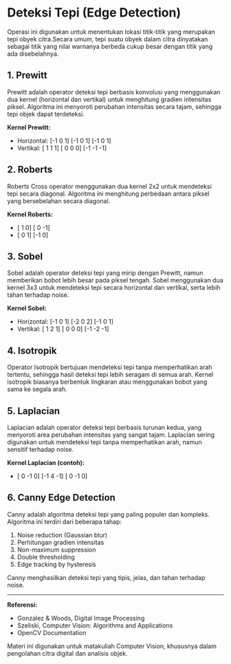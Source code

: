 # Deteksi Tepi (Edge Detection)

Operasi ini digunakan untuk menentukan lokasi titik-titik yang merupakan tepi obyek citra.Secara umum, tepi suatu obyek dalam citra dinyatakan sebagai titik yang nilai warnanya berbeda cukup besar dengan titik yang ada disebelahnya.

## 1. Prewitt

Prewitt adalah operator deteksi tepi berbasis konvolusi yang menggunakan dua kernel (horizontal dan vertikal) untuk menghitung gradien intensitas piksel. Algoritma ini menyoroti perubahan intensitas secara tajam, sehingga tepi objek dapat terdeteksi.

**Kernel Prewitt:**

- Horizontal:
  [-1 0 1]
  [-1 0 1]
  [-1 0 1]
- Vertikal:
  [ 1 1 1]
  [ 0 0 0]
  [-1 -1 -1]

## 2. Roberts

Roberts Cross operator menggunakan dua kernel 2x2 untuk mendeteksi tepi secara diagonal. Algoritma ini menghitung perbedaan antara piksel yang bersebelahan secara diagonal.

**Kernel Roberts:**

- [ 1 0]
  [ 0 -1]
- [ 0 1]
  [-1 0]

## 3. Sobel

Sobel adalah operator deteksi tepi yang mirip dengan Prewitt, namun memberikan bobot lebih besar pada piksel tengah. Sobel menggunakan dua kernel 3x3 untuk mendeteksi tepi secara horizontal dan vertikal, serta lebih tahan terhadap noise.

**Kernel Sobel:**

- Horizontal:
  [-1 0 1]
  [-2 0 2]
  [-1 0 1]
- Vertikal:
  [ 1 2 1]
  [ 0 0 0]
  [-1 -2 -1]

## 4. Isotropik

Operator Isotropik bertujuan mendeteksi tepi tanpa memperhatikan arah tertentu, sehingga hasil deteksi tepi lebih seragam di semua arah. Kernel isotropik biasanya berbentuk lingkaran atau menggunakan bobot yang sama ke segala arah.

## 5. Laplacian

Laplacian adalah operator deteksi tepi berbasis turunan kedua, yang menyoroti area perubahan intensitas yang sangat tajam. Laplacian sering digunakan untuk mendeteksi tepi tanpa memperhatikan arah, namun sensitif terhadap noise.

**Kernel Laplacian (contoh):**

- [ 0 -1 0]
  [-1 4 -1]
  [ 0 -1 0]

## 6. Canny Edge Detection

Canny adalah algoritma deteksi tepi yang paling populer dan kompleks. Algoritma ini terdiri dari beberapa tahap:

1. Noise reduction (Gaussian blur)
2. Perhitungan gradien intensitas
3. Non-maximum suppression
4. Double thresholding
5. Edge tracking by hysteresis

Canny menghasilkan deteksi tepi yang tipis, jelas, dan tahan terhadap noise.

---

**Referensi:**

- Gonzalez & Woods, Digital Image Processing
- Szeliski, Computer Vision: Algorithms and Applications
- OpenCV Documentation

Materi ini digunakan untuk matakuliah Computer Vision, khususnya dalam pengolahan citra digital dan analisis objek.
